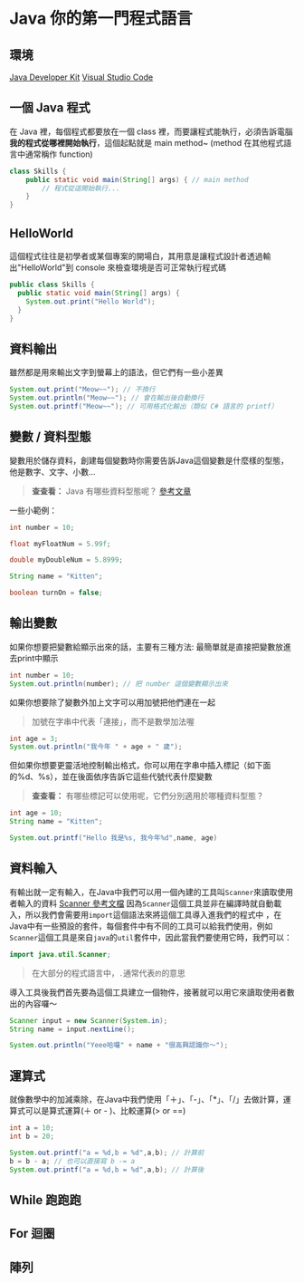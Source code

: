 # Java 你的第一門程式語言

## 環境

[Java Developer Kit](https://www.oracle.com/java/technologies/downloads/#java25)
[Visual Studio Code](https://code.visualstudio.com/)

## 一個 Java 程式

在 Java 裡，每個程式都要放在一個 class 裡，而要讓程式能執行，必須告訴電腦**我的程式從哪裡開始執行**，這個起點就是 main method~ (method 在其他程式語言中通常稱作 function)

```java
class Skills {
    public static void main(String[] args) { // main method
        // 程式從這開始執行...
    }
}
```

## HelloWorld

這個程式往往是初學者或某個專案的開場白，其用意是讓程式設計者透過輸出"HelloWorld"到 console 來檢查環境是否可正常執行程式碼

```java
public class Skills {
  public static void main(String[] args) {
    System.out.print("Hello World");
  }
}
```

## 資料輸出

雖然都是用來輸出文字到螢幕上的語法，但它們有一些小差異

```java
System.out.print("Meow~~"); // 不換行
System.out.println("Meow~~"); // 會在輸出後自動換行
System.out.printf("Meow~~"); // 可用格式化輸出（類似 C# 語言的 printf）
```

## 變數 / 資料型態

變數用於儲存資料，創建每個變數時你需要告訴Java這個變數是什麼樣的型態，他是數字、文字、小數...

> **查查看：** Java 有哪些資料型態呢？
> [參考文章](https://www.w3schools.com/java/java_data_types.asp)

一些小範例：

```java
int number = 10;

float myFloatNum = 5.99f;

double myDoubleNum = 5.8999;

String name = "Kitten";

boolean turnOn = false;
```

## 輸出變數

如果你想要把變數給顯示出來的話，主要有三種方法:
最簡單就是直接把變數放進去print中顯示

```java
int number = 10;
System.out.println(number); // 把 number 這個變數顯示出來
```

如果你想要除了變數外加上文字可以用加號把他們連在一起

> 加號在字串中代表「連接」，而不是數學加法喔

```java
int age = 3;
System.out.println("我今年 " + age + " 歲");
```

但如果你想要更靈活地控制輸出格式，你可以用在字串中插入標記（如下面的%d、%s），並在後面依序告訴它這些代號代表什麼變數

> **查查看：** 有哪些標記可以使用呢，它們分別適用於哪種資料型態？

```java
int age = 10;
String name = "Kitten";

System.out.printf("Hello 我是%s, 我今年%d",name, age)
```

## 資料輸入

有輸出就一定有輸入，在Java中我們可以用一個內建的工具叫`Scanner`來讀取使用者輸入的資料
[Scanner 參考文檔](https://www.w3schools.com/java/java_user_input.asp)
因為`Scanner`這個工具並非在編譯時就自動載入，所以我們會需要用`import`這個語法來將這個工具導入進我們的程式中
，在Java中有一些預設的套件，每個套件中有不同的工具可以給我們使用，例如`Scanner`這個工具是來自`java`的`util`套件中，因此當我們要使用它時，我們可以：

```java
import java.util.Scanner;
```

> 在大部分的程式語言中，`.`通常代表`的`的意思

導入工具後我們首先要為這個工具建立一個物件，接著就可以用它來讀取使用者數出的內容囉～

```java
Scanner input = new Scanner(System.in);
String name = input.nextLine();

System.out.println("Yeee哈囉" + name + "很高興認識你～");
```

## 運算式

就像數學中的加減乘除，在Java中我們使用「＋」、「-」、「\*」、「/」去做計算，運算式可以是算式運算(＋ or - )、比較運算(> or ==)

```java
int a = 10;
int b = 20;

System.out.printf("a = %d,b = %d",a,b); // 計算前
b = b - a; // 也可以直接寫 b -= a
System.out.printf("a = %d,b = %d",a,b); // 計算後
```

## While 跑跑跑

## For 迴圈

## 陣列
